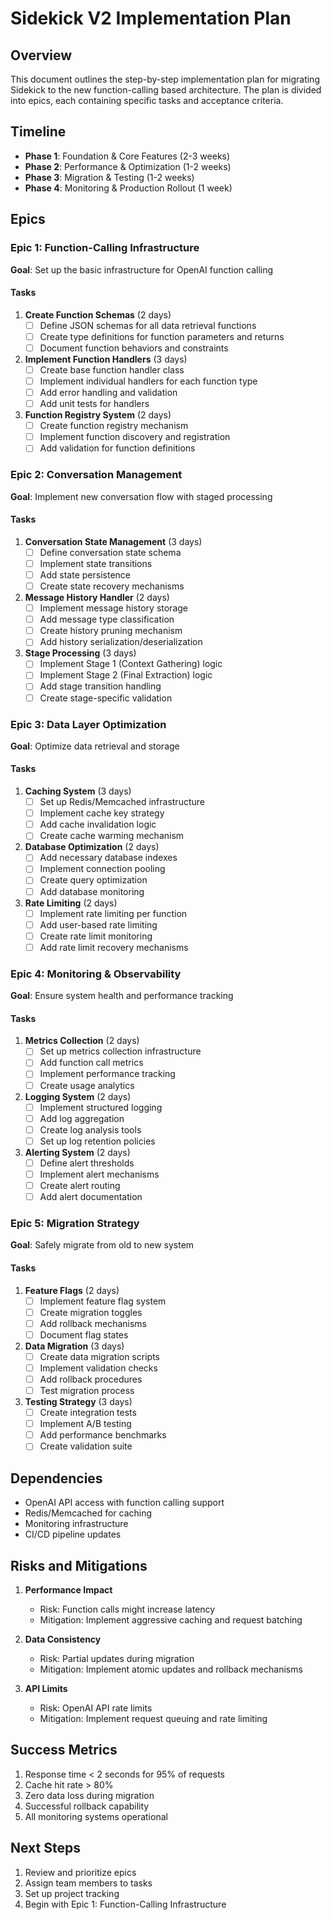 # Sidekick V2 Implementation Plan

## Overview
This document outlines the step-by-step implementation plan for migrating Sidekick to the new function-calling based architecture. The plan is divided into epics, each containing specific tasks and acceptance criteria.

## Timeline
- **Phase 1**: Foundation & Core Features (2-3 weeks)
- **Phase 2**: Performance & Optimization (1-2 weeks)
- **Phase 3**: Migration & Testing (1-2 weeks)
- **Phase 4**: Monitoring & Production Rollout (1 week)

## Epics

### Epic 1: Function-Calling Infrastructure
**Goal**: Set up the basic infrastructure for OpenAI function calling

#### Tasks
1. **Create Function Schemas** (2 days)
   - [ ] Define JSON schemas for all data retrieval functions
   - [ ] Create type definitions for function parameters and returns
   - [ ] Document function behaviors and constraints

2. **Implement Function Handlers** (3 days)
   - [ ] Create base function handler class
   - [ ] Implement individual handlers for each function type
   - [ ] Add error handling and validation
   - [ ] Add unit tests for handlers

3. **Function Registry System** (2 days)
   - [ ] Create function registry mechanism
   - [ ] Implement function discovery and registration
   - [ ] Add validation for function definitions

### Epic 2: Conversation Management
**Goal**: Implement new conversation flow with staged processing

#### Tasks
1. **Conversation State Management** (3 days)
   - [ ] Define conversation state schema
   - [ ] Implement state transitions
   - [ ] Add state persistence
   - [ ] Create state recovery mechanisms

2. **Message History Handler** (2 days)
   - [ ] Implement message history storage
   - [ ] Add message type classification
   - [ ] Create history pruning mechanism
   - [ ] Add history serialization/deserialization

3. **Stage Processing** (3 days)
   - [ ] Implement Stage 1 (Context Gathering) logic
   - [ ] Implement Stage 2 (Final Extraction) logic
   - [ ] Add stage transition handling
   - [ ] Create stage-specific validation

### Epic 3: Data Layer Optimization
**Goal**: Optimize data retrieval and storage

#### Tasks
1. **Caching System** (3 days)
   - [ ] Set up Redis/Memcached infrastructure
   - [ ] Implement cache key strategy
   - [ ] Add cache invalidation logic
   - [ ] Create cache warming mechanism

2. **Database Optimization** (2 days)
   - [ ] Add necessary database indexes
   - [ ] Implement connection pooling
   - [ ] Create query optimization
   - [ ] Add database monitoring

3. **Rate Limiting** (2 days)
   - [ ] Implement rate limiting per function
   - [ ] Add user-based rate limiting
   - [ ] Create rate limit monitoring
   - [ ] Add rate limit recovery mechanisms

### Epic 4: Monitoring & Observability
**Goal**: Ensure system health and performance tracking

#### Tasks
1. **Metrics Collection** (2 days)
   - [ ] Set up metrics collection infrastructure
   - [ ] Add function call metrics
   - [ ] Implement performance tracking
   - [ ] Create usage analytics

2. **Logging System** (2 days)
   - [ ] Implement structured logging
   - [ ] Add log aggregation
   - [ ] Create log analysis tools
   - [ ] Set up log retention policies

3. **Alerting System** (2 days)
   - [ ] Define alert thresholds
   - [ ] Implement alert mechanisms
   - [ ] Create alert routing
   - [ ] Add alert documentation

### Epic 5: Migration Strategy
**Goal**: Safely migrate from old to new system

#### Tasks
1. **Feature Flags** (2 days)
   - [ ] Implement feature flag system
   - [ ] Create migration toggles
   - [ ] Add rollback mechanisms
   - [ ] Document flag states

2. **Data Migration** (3 days)
   - [ ] Create data migration scripts
   - [ ] Implement validation checks
   - [ ] Add rollback procedures
   - [ ] Test migration process

3. **Testing Strategy** (3 days)
   - [ ] Create integration tests
   - [ ] Implement A/B testing
   - [ ] Add performance benchmarks
   - [ ] Create validation suite

## Dependencies
- OpenAI API access with function calling support
- Redis/Memcached for caching
- Monitoring infrastructure
- CI/CD pipeline updates

## Risks and Mitigations
1. **Performance Impact**
   - Risk: Function calls might increase latency
   - Mitigation: Implement aggressive caching and request batching

2. **Data Consistency**
   - Risk: Partial updates during migration
   - Mitigation: Implement atomic updates and rollback mechanisms

3. **API Limits**
   - Risk: OpenAI API rate limits
   - Mitigation: Implement request queuing and rate limiting

## Success Metrics
1. Response time < 2 seconds for 95% of requests
2. Cache hit rate > 80%
3. Zero data loss during migration
4. Successful rollback capability
5. All monitoring systems operational

## Next Steps
1. Review and prioritize epics
2. Assign team members to tasks
3. Set up project tracking
4. Begin with Epic 1: Function-Calling Infrastructure
